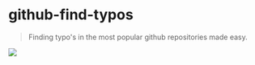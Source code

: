 # github-find-typos

> Finding typo's in the most popular github repositories made easy.

![](https://media.giphy.com/media/Re4qpNSjQr8h1RoqYR/giphy.gif)
